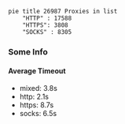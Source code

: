 
```mermaid
pie title 26987 Proxies in list
    "HTTP" : 17588
    "HTTPS": 3808
    "SOCKS" : 8305
```

### Some Info
#### Average Timeout

- mixed: 3.8s
- http: 2.1s
- https: 8.7s
- socks: 6.5s